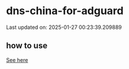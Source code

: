 # dns-china-for-adguard

Last updated on: 2025-01-27 00:23:39.209889

## how to use

[See here](https://github.com/AdguardTeam/AdGuardHome/wiki/Configuration#upstreams-from-file)